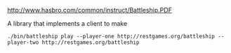 http://www.hasbro.com/common/instruct/Battleship.PDF

A library that implements a client to make

    ./bin/battleship play --player-one http://restgames.org/battleship --player-two http://restgames.org/battleship
